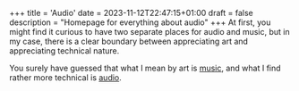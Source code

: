 +++
title = 'Audio'
date = 2023-11-12T22:47:15+01:00
draft = false
description = "Homepage for everything about audio"
+++
At first, you might find it curious to have two separate places for audio and music, but in my case, there is a clear boundary between appreciating art and appreciating technical nature.

You surely have guessed that what I mean by art is [music](/hobbies/music), and what I find rather more technical is [audio](/hobbies/audio).